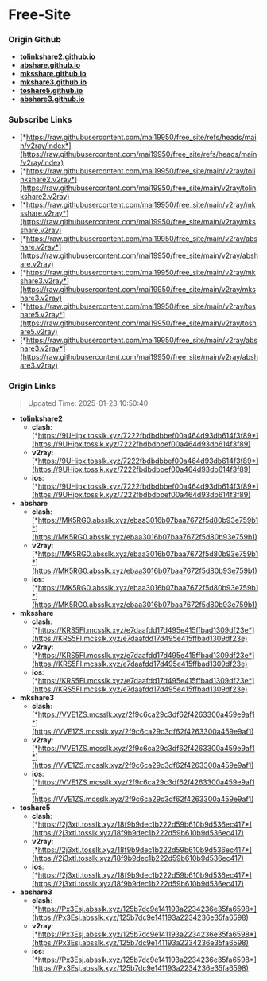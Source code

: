 # Free-Site

### Origin Github

- [**tolinkshare2.github.io**](https://github.com/tolinkshare2/tolinkshare2.github.io)
- [**abshare.github.io**](https://github.com/abshare/abshare.github.io)
- [**mksshare.github.io**](https://github.com/mksshare/mksshare.github.io)
- [**mkshare3.github.io**](https://github.com/mkshare3/mkshare3.github.io)
- [**toshare5.github.io**](https://github.com/toshare5/toshare5.github.io)
- [**abshare3.github.io**](https://github.com/abshare3/abshare3.github.io)

### Subscribe Links

- [*https://raw.githubusercontent.com/mai19950/free_site/refs/heads/main/v2ray/index*](https://raw.githubusercontent.com/mai19950/free_site/refs/heads/main/v2ray/index)
- [*https://raw.githubusercontent.com/mai19950/free_site/main/v2ray/tolinkshare2.v2ray*](https://raw.githubusercontent.com/mai19950/free_site/main/v2ray/tolinkshare2.v2ray)
- [*https://raw.githubusercontent.com/mai19950/free_site/main/v2ray/mksshare.v2ray*](https://raw.githubusercontent.com/mai19950/free_site/main/v2ray/mksshare.v2ray)
- [*https://raw.githubusercontent.com/mai19950/free_site/main/v2ray/abshare.v2ray*](https://raw.githubusercontent.com/mai19950/free_site/main/v2ray/abshare.v2ray)
- [*https://raw.githubusercontent.com/mai19950/free_site/main/v2ray/mkshare3.v2ray*](https://raw.githubusercontent.com/mai19950/free_site/main/v2ray/mkshare3.v2ray)
- [*https://raw.githubusercontent.com/mai19950/free_site/main/v2ray/toshare5.v2ray*](https://raw.githubusercontent.com/mai19950/free_site/main/v2ray/toshare5.v2ray)
- [*https://raw.githubusercontent.com/mai19950/free_site/main/v2ray/abshare3.v2ray*](https://raw.githubusercontent.com/mai19950/free_site/main/v2ray/abshare3.v2ray)

### Origin Links

> Updated Time: 2025-01-23 10:50:40

- **tolinkshare2**
  - **clash**: [*https://9UHipx.tosslk.xyz/7222fbdbdbbef00a464d93db614f3f89*](https://9UHipx.tosslk.xyz/7222fbdbdbbef00a464d93db614f3f89)
  - **v2ray**: [*https://9UHipx.tosslk.xyz/7222fbdbdbbef00a464d93db614f3f89*](https://9UHipx.tosslk.xyz/7222fbdbdbbef00a464d93db614f3f89)
  - **ios**: [*https://9UHipx.tosslk.xyz/7222fbdbdbbef00a464d93db614f3f89*](https://9UHipx.tosslk.xyz/7222fbdbdbbef00a464d93db614f3f89)
- **abshare**
  - **clash**: [*https://MK5RG0.absslk.xyz/ebaa3016b07baa7672f5d80b93e759b1*](https://MK5RG0.absslk.xyz/ebaa3016b07baa7672f5d80b93e759b1)
  - **v2ray**: [*https://MK5RG0.absslk.xyz/ebaa3016b07baa7672f5d80b93e759b1*](https://MK5RG0.absslk.xyz/ebaa3016b07baa7672f5d80b93e759b1)
  - **ios**: [*https://MK5RG0.absslk.xyz/ebaa3016b07baa7672f5d80b93e759b1*](https://MK5RG0.absslk.xyz/ebaa3016b07baa7672f5d80b93e759b1)
- **mksshare**
  - **clash**: [*https://KRS5FI.mcsslk.xyz/e7daafdd17d495e415ffbad1309df23e*](https://KRS5FI.mcsslk.xyz/e7daafdd17d495e415ffbad1309df23e)
  - **v2ray**: [*https://KRS5FI.mcsslk.xyz/e7daafdd17d495e415ffbad1309df23e*](https://KRS5FI.mcsslk.xyz/e7daafdd17d495e415ffbad1309df23e)
  - **ios**: [*https://KRS5FI.mcsslk.xyz/e7daafdd17d495e415ffbad1309df23e*](https://KRS5FI.mcsslk.xyz/e7daafdd17d495e415ffbad1309df23e)
- **mkshare3**
  - **clash**: [*https://VVE1ZS.mcsslk.xyz/2f9c6ca29c3df62f4263300a459e9af1*](https://VVE1ZS.mcsslk.xyz/2f9c6ca29c3df62f4263300a459e9af1)
  - **v2ray**: [*https://VVE1ZS.mcsslk.xyz/2f9c6ca29c3df62f4263300a459e9af1*](https://VVE1ZS.mcsslk.xyz/2f9c6ca29c3df62f4263300a459e9af1)
  - **ios**: [*https://VVE1ZS.mcsslk.xyz/2f9c6ca29c3df62f4263300a459e9af1*](https://VVE1ZS.mcsslk.xyz/2f9c6ca29c3df62f4263300a459e9af1)
- **toshare5**
  - **clash**: [*https://2j3xtI.tosslk.xyz/18f9b9dec1b222d59b610b9d536ec417*](https://2j3xtI.tosslk.xyz/18f9b9dec1b222d59b610b9d536ec417)
  - **v2ray**: [*https://2j3xtI.tosslk.xyz/18f9b9dec1b222d59b610b9d536ec417*](https://2j3xtI.tosslk.xyz/18f9b9dec1b222d59b610b9d536ec417)
  - **ios**: [*https://2j3xtI.tosslk.xyz/18f9b9dec1b222d59b610b9d536ec417*](https://2j3xtI.tosslk.xyz/18f9b9dec1b222d59b610b9d536ec417)
- **abshare3**
  - **clash**: [*https://Px3Esj.absslk.xyz/125b7dc9e141193a2234236e35fa6598*](https://Px3Esj.absslk.xyz/125b7dc9e141193a2234236e35fa6598)
  - **v2ray**: [*https://Px3Esj.absslk.xyz/125b7dc9e141193a2234236e35fa6598*](https://Px3Esj.absslk.xyz/125b7dc9e141193a2234236e35fa6598)
  - **ios**: [*https://Px3Esj.absslk.xyz/125b7dc9e141193a2234236e35fa6598*](https://Px3Esj.absslk.xyz/125b7dc9e141193a2234236e35fa6598)
